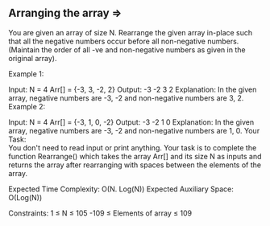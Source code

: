 Arranging the array  =>
-------------------



You are given an array of size N. Rearrange the given array in-place such that all the negative numbers occur before all non-negative numbers.
(Maintain the order of all -ve and non-negative numbers as given in the original array).

Example 1:

Input:
N = 4
Arr[] = {-3, 3, -2, 2}
Output:
-3 -2 3 2
Explanation:
In the given array, negative numbers
are -3, -2 and non-negative numbers are 3, 2. 
Example 2:

Input:
N = 4
Arr[] = {-3, 1, 0, -2}
Output:
-3 -2 1 0
Explanation:
In the given array, negative numbers
are -3, -2 and non-negative numbers are 1, 0.
Your Task:  
You don't need to read input or print anything. Your task is to complete the function Rearrange() which takes the array Arr[] and its size N as inputs and returns the array after rearranging with spaces between the elements of the array.

Expected Time Complexity: O(N. Log(N))
Expected Auxiliary Space: O(Log(N))

Constraints:
1 ≤ N ≤ 105
-109 ≤ Elements of array ≤ 109

